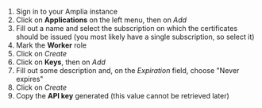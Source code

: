 ﻿1. Sign in to your Amplia instance
1. Click on **Applications** on the left menu, then on *Add*
1. Fill out a name and select the subscription on which the certificates should be issued (you most likely have a single subscription, so select it)
1. Mark the **Worker** role
1. Click on *Create*
1. Click on **Keys**, then on *Add*
1. Fill out some description and, on the *Expiration* field, choose "Never expires"
1. Click on *Create*
1. Copy the **API key** generated (this value cannot be retrieved later)
